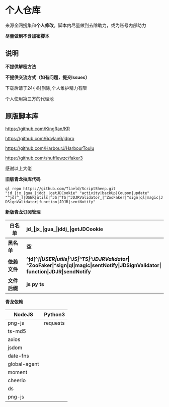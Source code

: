# 个人仓库

来源全网搜集和**个人修改**。脚本内尽量做到去除助力，或为账号内部助力

**尽量做到不含加密脚本**


## 说明

**不提供解密方法**

**不提供交流方式（如有问题，提交Issues）**

下载后请于24小时删除,个人维护精力有限

个人使用第三方的代理池

## 原版脚本库

https://github.com/KingRan/KR

https://github.com/6dylan6/jdpro

https://github.com/HarbourJ/HarbourToulu

https://github.com/shufflewzc/faker3

感谢以上大佬

**旧版青龙拉库代码**

`ql repo https://github.com/Tlaeld/ScriptSheep.git "jd_|jx_|gua_|jddj_|getJDCookie" "activity|backUp|Coupon|update" "^jd[^_]|USER|utils|^JS|^TS|^JDJRValidator_|^ZooFaker|^sign|ql|magic|JDSignValidator|function|JDJR|sentNotify"`

**新版青龙订阅管理**

| 白名单 | jd_\|jx_\|gua_\|jddj_\|getJDCookie  |
| ------ | :--- |
| **黑名单** | **空** |
| **依赖文件** | **^jd\[^_]\|USER\|utils\|^JS\|^TS\|^JDJRValidator_\|<br>^ZooFaker\|^sign\|ql\|magic\|sentNotify\|JDSignValidator\|<br>function\|JDJR\|sendNotify** |
| **文件后缀** | **js py ts** |

**青龙依赖**

| NodeJS   | Python3  |
| -------- | -------- |
| png-js   | requests |
| ts-md5   |          |
| axios    |          |
| jsdom    |          |
| date-fns |          |
| global-agent|          |
| moment   |          |
| cheerio  |          |
| ds       |          |
| png-js   |          |